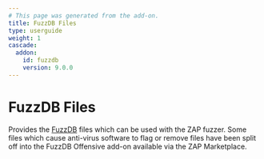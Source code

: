```yaml
---
# This page was generated from the add-on.
title: FuzzDB Files
type: userguide
weight: 1
cascade:
  addon:
    id: fuzzdb
    version: 9.0.0
---
```


# FuzzDB Files

Provides the [FuzzDB](https://github.com/fuzzdb-project/fuzzdb/) files which can be used with the ZAP fuzzer. Some files which cause anti-virus software to flag or remove files have been split off into the FuzzDB Offensive add-on available via the ZAP Marketplace.
